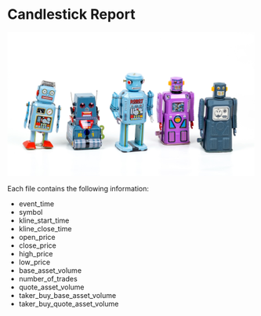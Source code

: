 # Candlestick Report

<p align="center">
<img src="./logo.jpg" width="600px" height="auto" alt="picture from https://unsplash.com/photos/Ejcuhcdfwrs"/>
</p>

Each file contains the following information:

- event_time
- symbol	
- kline_start_time	
- kline_close_time	
- open_price	
- close_price	
- high_price	
- low_price	
- base_asset_volume	
- number_of_trades	
- quote_asset_volume	
- taker_buy_base_asset_volume
- taker_buy_quote_asset_volume																																																																																																																																																																																																																																																																																																																																																																																																																																																																																																																																																																																																																																																																																																																																																																																																																																																																																																																																																																																																																																																
